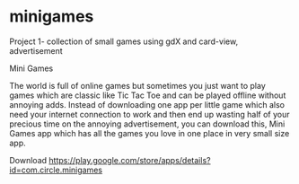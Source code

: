 # minigames
Project 1- collection of small games using gdX and card-view, advertisement

Mini Games

The world is full of online games but sometimes you just want to play games which are classic like Tic Tac Toe and can be played offline without annoying adds. 
Instead of downloading one app per little game which also need your internet connection to work and then end up wasting half of your precious time on the annoying advertisement, you can download this, Mini Games app which has all the games you love in one place in very small size app.

Download
https://play.google.com/store/apps/details?id=com.circle.minigames
